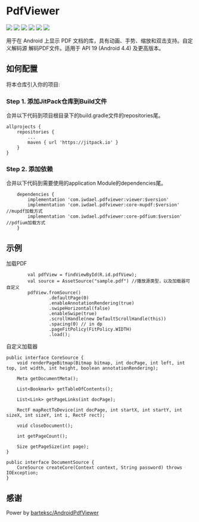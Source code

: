 # PdfViewer
![](https://img.shields.io/badge/platform-android-orange.svg)
![](https://img.shields.io/badge/language-java-yellow.svg)
![](https://jitpack.io/v/iwdael/pdfviewer.svg)
![](https://img.shields.io/badge/build-passing-brightgreen.svg)
![](https://img.shields.io/badge/license-apache--2.0-green.svg)
![](https://img.shields.io/badge/api-19+-green.svg)

用于在 Android 上显示 PDF 文档的库，具有动画、手势、缩放和双击支持。自定义解码源 解码PDF文件。适用于 API 19 (Android 4.4) 及更高版本。


## 如何配置
将本仓库引入你的项目:
### Step 1. 添加JitPack仓库到Build文件
合并以下代码到项目根目录下的build.gradle文件的repositories尾。

	allprojects {
		repositories {
			...
			maven { url 'https://jitpack.io' }
		}
	}

### Step 2. 添加依赖
合并以下代码到需要使用的application Module的dependencies尾。
```
	dependencies {
        implementation 'com.iwdael.pdfviewer:viewer:$version'
        implementation 'com.iwdael.pdfviewer:core-mupdf:$version' //mupdf加载方式
        implementation 'com.iwdael.pdfviewer:core-pdfium:$version' //pdfium加载方式
	}
```

## 示例
加载PDF
```
        val pdfView = findViewById(R.id.pdfView);
        val source = AssetSource("sample.pdf") //播放源类型，以及加载器可自定义
        pdfView.fromSource()
                .defaultPage(0)
                .enableAnnotationRendering(true)
                .swipeHorizontal(false)
                .enableSwipe(true)
                .scrollHandle(new DefaultScrollHandle(this))
                .spacing(0) // in dp
                .pageFitPolicy(FitPolicy.WIDTH)
                .load();
```
自定义加载器
```
public interface CoreSource {
    void renderPageBitmap(Bitmap bitmap, int docPage, int left, int top, int width, int height, boolean annotationRendering);

    Meta getDocumentMeta();

    List<Bookmark> getTableOfContents();

    List<Link> getPageLinks(int docPage);

    RectF mapRectToDevice(int docPage, int startX, int startY, int sizeX, int sizeY, int i, RectF rect);

    void closeDocument();

    int getPageCount();

    Size getPageSize(int page);
}
```
```
public interface DocumentSource {
    CoreSource createCore(Context context, String password) throws IOException;
}
```
## 感谢
Power by [barteksc/AndroidPdfViewer](https://github.com/barteksc/AndroidPdfViewer)